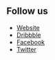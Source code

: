 ## Follow us

-   [Website](https://musamolla.com)
-   [Dribbble](https://dribbble.com/musamolla3131/)
-   [Facebook](https://www.facebook.com/musamolla3131/)
-   [Twitter](https://twitter.com/musamolla3131/)
